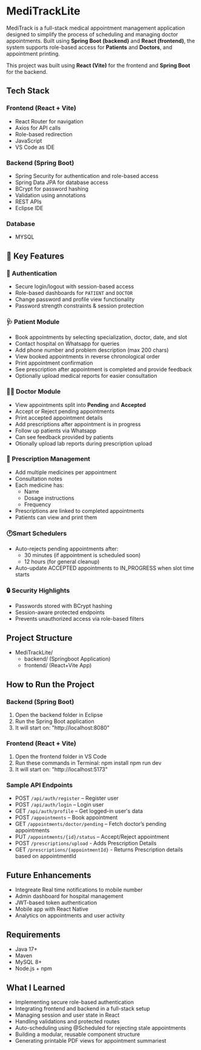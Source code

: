 # MediTrackLite

MediTrack is a full-stack medical appointment management application designed to simplify the process of scheduling and managing doctor appointments. Built using **Spring Boot (backend)** and **React (frontend)**, the system supports role-based access for **Patients** and **Doctors**,  and appointment printing.

This project was built using **React (Vite)** for the frontend and **Spring Boot** for the backend. 

##  Tech Stack

### Frontend (React + Vite)
- React Router for navigation
- Axios for API calls
- Role-based redirection
- JavaScript
- VS Code as IDE

### Backend (Spring Boot)
- Spring Security for authentication and role-based access
- Spring Data JPA for database access
- BCrypt for password hashing
- Validation using annotations
- REST APIs
- Eclipse IDE

### Database
- MYSQL

## 🔑 Key Features

### 👤 Authentication
- Secure login/logout with session-based access
- Role-based dashboards for `PATIENT` and `DOCTOR`
- Change password and profile view functionality
- Password strength constraints & session protection

### 🩺 Patient Module
- Book appointments by selecting specialization, doctor, date, and slot
- Contact hospital on Whatsapp for queries
- Add phone number and problem description (max 200 chars)
- View booked appointments in reverse chronological order
- Print appointment confirmation
- See prescription after appointment is completed and provide feedback
- Optionally upload medical reports for easier consultation 

### 👨‍⚕️ Doctor Module
- View appointments split into **Pending** and **Accepted**
- Accept or Reject pending appointments
- Print accepted appointment details
- Add prescriptions after appointment is in progress
- Follow up patients via Whatsapp
- Can see feedback provided by patients
- Otionally upload lab reports during prescription upload

### 💊 Prescription Management
- Add multiple medicines per appointment
- Consultation notes 
- Each medicine has:
  - Name
  - Dosage instructions
  - Frequency
- Prescriptions are linked to completed appointments
- Patients can view and print them

### 🕐Smart Schedulers
- Auto-rejects pending appointments after:
  - 30 minutes (if appointment is scheduled soon)
  - 12 hours (for general cleanup)
- Auto-update ACCEPTED appointments to IN_PROGRESS when slot time starts

### 🔒 Security Highlights
- Passwords stored with BCrypt hashing
- Session-aware protected endpoints
- Prevents unauthorized access via role-based filters

##  Project Structure
- MediTrackLite/
    - backend/  (Springboot Application)
    - frontend/ (React+Vite App)
    

##  How to Run the Project

### Backend (Spring Boot)

1. Open the backend folder in Eclipse
2. Run the Spring Boot application
3. It will start on: "http://localhost:8080"

### Frontend (React + Vite)

1. Open the frontend folder in VS Code
2. Run these commands in Terminal:
   npm install
   npm run dev
3. It will start on: "http://localhost:5173"
   
###  Sample API Endpoints
- POST `/api/auth/register` – Register user
- POST `/api/auth/login` – Login user
- GET `/api/auth/profile` – Get logged-in user's data
- POST `/appointments` – Book appointment
- GET `/appointments/doctor/pending` – Fetch doctor’s pending appointments
- PUT `/appointments/{id}/status` – Accept/Reject appointment
- POST `/prescriptions/upload` - Adds Prescription Details
- GET `/prescriptions/{appointmentId}` - Returns Prescription details based on appointmentId

 ## Future Enhancements
- Integreate Real time notifications to mobile number
- Admin dashboard for hospital management
- JWT-based token authentication
- Mobile app with React Native
- Analytics on appointments and user activity

## Requirements
- Java 17+
- Maven
- MySQL 8+
- Node.js + npm
  
##  What I Learned
- Implementing secure role-based authentication
- Integrating frontend and backend in a full-stack setup
- Managing session and user state in React
- Handling validations and protected routes
- Auto-scheduling using @Scheduled for rejecting stale appointments
- Building a modular, reusable component structure
- Generating printable PDF views for appointment summariest 
